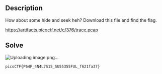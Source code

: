 ## Description

How about some hide and seek heh?
Download this file and find the flag.

https://artifacts.picoctf.net/c/376/trace.pcap

## Solve

![Uploading image.png…]()

`
picoCTF{P64P_4N4L7S1S_SU55355FUL_f621fa37}
`
